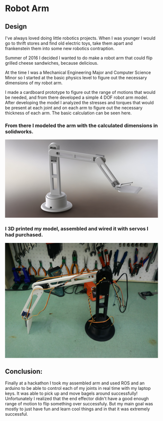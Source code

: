 # **Robot Arm**

[//]: # (Image References)

[image1]: ./ModeledRobotArm.JPG "Modeled Robot Arm"
[image2]: ./AssembledRobotArm.jpg "Assembled Arm"


## Design
I've always loved doing little robotics projects. When I was younger I would go to thrift stores and find old electric toys, take them apart and frankenstein them into some new robotics contraption.

Summer of 2016 I decided I wanted to do make a robot arm that could flip grilled cheese sandwiches, because delicious.

At the time I was a Mechanical Engineering Major and Computer Science Minor so I started at the basic physics level to figure out the necessary dimensions of my robot arm.

I made a cardboard prototype to figure out the range of motions that would be needed, and from there developed a simple 4 DOF robot arm model. After developing the model I analyzed the stresses and torques that would be present at each joint and on each arm to figure out the necessary thickness of each arm. The basic calculation can be seen here.

### From there I modeled the arm with the calculated dimensions in solidworks.

![alt text][image1]

### I 3D printed my model, assembled and wired it with servos I had purchased. 

![alt text][image2]

## Conclusion:
Finally at a hackathon I took my assembled arm and used ROS and an arduino to be able to control each of my joints in real time with my laptop keys. It was able to pick up and move bagels around successfully! Unfortunately I realized that the end effector didn't have a good enough range of motion to flip something over successfuly. But my main goal was mostly to just have fun and learn cool things and in that it was extremely successful.
